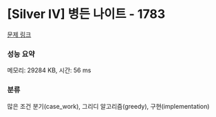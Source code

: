 # [Silver IV] 병든 나이트 - 1783 

[문제 링크](https://www.acmicpc.net/problem/1783) 

### 성능 요약

메모리: 29284 KB, 시간: 56 ms

### 분류

많은 조건 분기(case_work), 그리디 알고리즘(greedy), 구현(implementation)

